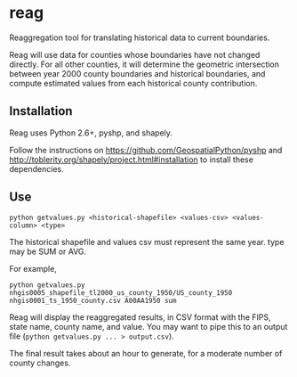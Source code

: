 # reag
Reaggregation tool for translating historical data to current boundaries.

Reag will use data for counties whose boundaries have not changed
directly.  For all other counties, it will determine the geometric
intersection between year 2000 county boundaries and historical
boundaries, and compute estimated values from each historical county
contribution.

## Installation

Reag uses Python 2.6+, pyshp, and shapely.

Follow the instructions on https://github.com/GeospatialPython/pyshp and http://toblerity.org/shapely/project.html#installation to install these dependencies.

## Use

```
python getvalues.py <historical-shapefile> <values-csv> <values-column> <type>
```

The historical shapefile and values csv must represent the same year.
type may be SUM or AVG.

For example,
```
python getvalues.py nhgis0005_shapefile_tl2000_us_county_1950/US_county_1950 nhgis0001_ts_1950_county.csv A00AA1950 sum
```

Reag will display the reaggregated results, in CSV format with the FIPS, state name, county name, and value.  You may want to pipe this to an output file (`python getvalues.py ... > output.csv`).

The final result takes about an hour to generate, for a moderate number of county changes.